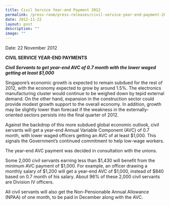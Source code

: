 ```yaml
---
title: Civil Service Year‑end Payment 2012
permalink: /press-room/press-releases/civil-service-year-end-payment-2012/
date: 2012-11-22
layout: post
description: ""
image: ""
---
```



Date: 22 November 2012

**CIVIL SERVICE YEAR-END PAYMENTS**

**_Civil Servants to get year-end AVC of 0.7 month with the lower waged getting at least $1,000_**

Singapore’s economic growth is expected to remain subdued for the rest of 2012, with the economy expected to grow by around 1.5%. The electronics manufacturing cluster would continue to be weighed down by tepid external demand. On the other hand, expansion in the construction sector could provide modest growth support to the overall economy. In addition, growth may be slightly lower than forecast if the weakness in the externally-oriented sectors persists into the final quarter of 2012.

Against the backdrop of this more subdued global economic outlook, civil servants will get a year-end Annual Variable Component (AVC) of 0.7 month, with lower waged officers getting an AVC of at least $1,000. This signals the Government’s continued commitment to help low-wage workers.

The year-end AVC payment was decided in consultation with the unions.

Some 2,000 civil servants earning less than $1,430 will benefit from the minimum AVC payment of $1,000. For example, an officer drawing a monthly salary of $1,200 will get a year-end AVC of $1,000, instead of $840 based on 0.7 month of his salary. About 96% of these 2,000 civil servants are Division IV officers.

All civil servants will also get the Non-Pensionable Annual Allowance (NPAA) of one month, to be paid in December along with the AVC.